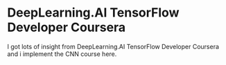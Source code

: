# DeepLearning.AI TensorFlow Developer Coursera

I got lots of insight from DeepLearning.AI TensorFlow Developer Coursera and i implement the CNN course here. 

 
